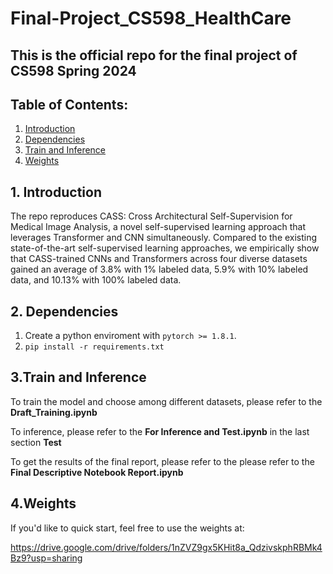 # Final-Project_CS598_HealthCare

## **This is the official repo for the final project of CS598 Spring 2024**


## Table of Contents:

1. [Introduction](#introduction)
2. [Dependencies](#Dependencies)
3. [Train and Inference](#Train)
5. [Weights](#weights)



## 1. Introduction <a name="introduction"></a>
The repo reproduces CASS: Cross Architectural Self-Supervision for Medical Image Analysis, a novel self-supervised learning approach that leverages Transformer and CNN simultaneously. Compared to the existing state-of-the-art self-supervised learning approaches, we empirically show that CASS-trained CNNs and Transformers across four diverse datasets gained an average of 3.8% with 1% labeled data, 5.9% with 10% labeled data, and 10.13% with 100% labeled data.



## 2. Dependencies  <a name="Dependencies"></a>
1. Create a python enviroment with `pytorch >= 1.8.1`.
2. `pip install -r requirements.txt`


## 3.Train and Inference  <a name="Train"></a>

To train the model and choose among different datasets, please refer to the **Draft_Training.ipynb**

To inference, please refer to the **For Inference and Test.ipynb** in the last section **Test**

To get the results of the final report, please refer to the please refer to the **Final Descriptive Notebook Report.ipynb**


## 4.Weights  <a name="Weights"></a>

If you'd like to quick start, feel free to use the weights at:

https://drive.google.com/drive/folders/1nZVZ9gx5KHit8a_QdzivskphRBMk4Bz9?usp=sharing

